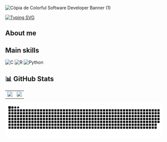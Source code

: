 ![Cópia de Colorful Software Developer Banner (1)](https://github.com/user-attachments/assets/03deeadb-2f65-4754-89eb-b897ea62e399)

[![Typing SVG](https://readme-typing-svg.herokuapp.com/?color=FF00F0&size=35&center=true&vCenter=true&width=1000&lines=Hello+Word,+my+name+is+Maria+Wons;I'm+22+years+old+;Welcome+to+my+profile!+💖)](https://git.io/typing-svg)

## About me 

## Main skills
![C](https://img.shields.io/badge/c-%2300599C.svg?style=for-the-badge&logo=c&logoColor=white) ![R](https://img.shields.io/badge/r-%23276DC3.svg?style=for-the-badge&logo=r&logoColor=white)	![Python](https://img.shields.io/badge/python-3670A0?style=for-the-badge&logo=python&logoColor=ffdd54)

## 📊 GitHub Stats

<div >
<table>
<tr>
<td>
<img height = "200em" src="https://github-readme-stats.vercel.app/api/top-langs/?username=mariedws&show_icons=true&theme=jolly&count_private=true"/>
<td>
<img height = "200em" src="https://github-readme-stats.vercel.app/api?username=mariedws&show_icons=true&show_icons=true&theme=jolly&count_private=true" />
</td>
</tr>
</table>
<div>

<picture>
  <source media="(prefers-color-scheme: dark)" srcset="https://raw.githubusercontent.com/mariedws/mariedws/output/github-contribution-grid-snake-dark.svg">
  <source media="(prefers-color-scheme: light)" srcset="https://raw.githubusercontent.com/mariedws/mariedws/output/github-contribution-grid-snake.svg">
  <img alt="github contribution grid snake animation" src="https://raw.githubusercontent.com/mariedws/mariedws/output/github-contribution-grid-snake.svg">
</picture>

